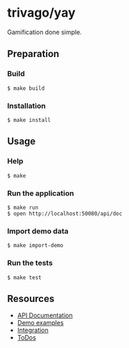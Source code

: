 trivago/yay
===

Gamification done simple.

## Preparation

### Build
```
$ make build
```
### Installation
```
$ make install
```

## Usage

### Help
```
$ make
```

### Run the application
```
$ make run
$ open http://localhost:50080/api/doc
```

### Import demo data
```
$ make import-demo
```

### Run the tests
```
$ make test
```

## Resources

* [API Documentation](docs/API.md)
* [Demo examples](docs/DEMO.md)
* [Integration](docs/INTEGRATION.md)
* [ToDos](docs/TODO.md)
